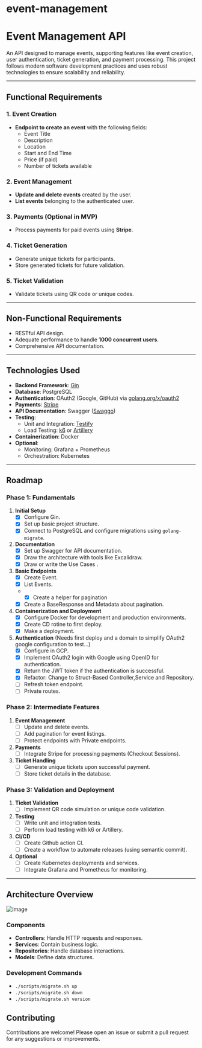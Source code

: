 # event-management

# Event Management API

An API designed to manage events, supporting features like event creation, user authentication, ticket generation, and payment processing. This project follows modern software development practices and uses robust technologies to ensure scalability and reliability.

---

## Functional Requirements

### 1. Event Creation
- **Endpoint to create an event** with the following fields:
  - Event Title
  - Description
  - Location
  - Start and End Time
  - Price (if paid)
  - Number of tickets available

### 2. Event Management
- **Update and delete events** created by the user.
- **List events** belonging to the authenticated user.

### 3. Payments (Optional in MVP)
- Process payments for paid events using **Stripe**.

### 4. Ticket Generation
- Generate unique tickets for participants.
- Store generated tickets for future validation.

### 5. Ticket Validation
- Validate tickets using QR code or unique codes.

---

## Non-Functional Requirements

- RESTful API design.
- Adequate performance to handle **1000 concurrent users**.
- Comprehensive API documentation.

---

## Technologies Used

- **Backend Framework**: [Gin](https://gin-gonic.com/)
- **Database**: PostgreSQL
- **Authentication**: OAuth2 (Google, GitHub) via [golang.org/x/oauth2](https://pkg.go.dev/golang.org/x/oauth2)
- **Payments**: [Stripe](https://stripe.com/)
- **API Documentation**: Swagger ([Swaggo](https://github.com/swaggo/swag))
- **Testing**:
  - Unit and Integration: [Testify](https://github.com/stretchr/testify)
  - Load Testing: [k6](https://k6.io/) or [Artillery](https://www.artillery.io/)
- **Containerization**: Docker
- **Optional**:
  - Monitoring: Grafana + Prometheus
  - Orchestration: Kubernetes

---

## Roadmap

### **Phase 1: Fundamentals**
1. **Initial Setup**
   - [x] Configure Gin.
   - [x] Set up basic project structure.
   - [x] Connect to PostgreSQL and configure migrations using `golang-migrate`.
2. **Documentation**
   - [x] Set up Swagger for API documentation.
   - [x] Draw the architecture with tools like Excalidraw.
   - [x] Draw or write the Use Cases .
3. **Basic Endpoints**
   - [x] Create Event.
   - [x] List Events.
   - - [x] Create a helper for pagination
   - [x] Create a BaseResponse and Metadata about pagination.
4. **Containerization and Deployment**
   - [x] Configure Docker for development and production environments.
   - [x] Create CD rotine to first deploy.
   - [x] Make a deployment.
5. **Authentication** (Needs first deploy and a domain to simplify OAuth2 google configuration to test...)
   - [x] Configure in GCP.
   - [x] Implement OAuth2 login with Google using OpenID for authentication.
   - [x] Return the JWT token if the authentication is successful.
   - [x] Refactor: Change to Struct-Based Controller,Service and Repository.
   - [ ] Refresh token endpoint.
   - [ ] Private routes.

### **Phase 2: Intermediate Features**
1. **Event Management**
   - [ ] Update and delete events.
   - [ ] Add pagination for event listings.
   - [ ] Protect endpoints with Private endpoints.
2. **Payments**
   - [ ] Integrate Stripe for processing payments (Checkout Sessions).
3. **Ticket Handling**
   - [ ] Generate unique tickets upon successful payment.
   - [ ] Store ticket details in the database.

### **Phase 3: Validation and Deployment**
1. **Ticket Validation**
   - [ ] Implement QR code simulation or unique code validation.
2. **Testing**
   - [ ] Write unit and integration tests.
   - [ ] Perform load testing with k6 or Artillery.
3. **CI/CD**
   - [ ] Create Github action CI.
   - [ ] Create a workflow to automate releases (using semantic commit).
4. **Optional**
   - [ ] Create Kubernetes deployments and services.
   - [ ] Integrate Grafana and Prometheus for monitoring.

---

## Architecture Overview

![image](https://github.com/user-attachments/assets/0d139d49-88d8-4d7d-bff6-6ffb6dac0aa7)


### Components
- **Controllers**: Handle HTTP requests and responses.
- **Services**: Contain business logic.
- **Repositories**: Handle database interactions.
- **Models**: Define data structures.


### Development Commands

- `./scripts/migrate.sh up`
- `./scripts/migrate.sh down`
- `./scripts/migrate.sh version`

## Contributing

Contributions are welcome! Please open an issue or submit a pull request for any suggestions or improvements.

